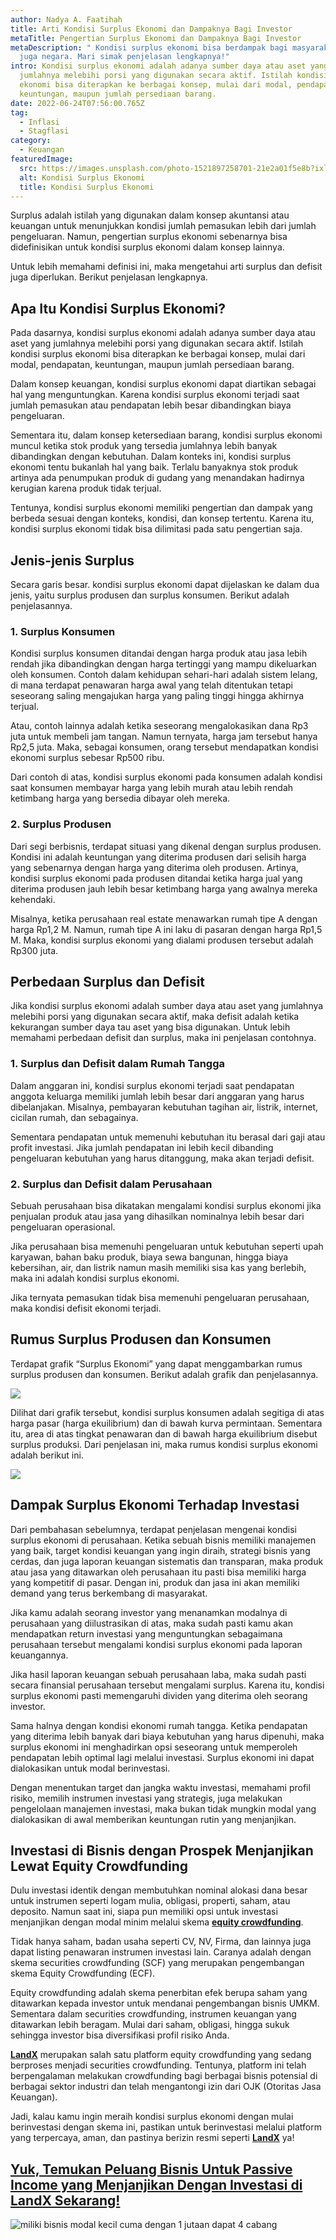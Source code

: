 ```yaml
---
author: Nadya A. Faatihah
title: Arti Kondisi Surplus Ekonomi dan Dampaknya Bagi Investor
metaTitle: Pengertian Surplus Ekonomi dan Dampaknya Bagi Investor
metaDescription: " Kondisi surplus ekonomi bisa berdampak bagi masyarakat dan
  juga negara. Mari simak penjelasan lengkapnya!"
intro: Kondisi surplus ekonomi adalah adanya sumber daya atau aset yang
  jumlahnya melebihi porsi yang digunakan secara aktif. Istilah kondisi surplus
  ekonomi bisa diterapkan ke berbagai konsep, mulai dari modal, pendapatan,
  keuntungan, maupun jumlah persediaan barang.
date: 2022-06-24T07:56:00.765Z
tag:
  - Inflasi
  - Stagflasi
category:
  - Keuangan
featuredImage:
  src: https://images.unsplash.com/photo-1521897258701-21e2a01f5e8b?ixlib=rb-1.2.1&ixid=MnwxMjA3fDB8MHxwaG90by1wYWdlfHx8fGVufDB8fHx8&auto=format&fit=crop&w=870&q=80
  alt: Kondisi Surplus Ekonomi
  title: Kondisi Surplus Ekonomi
---
```

<!--StartFragment-->

Surplus adalah istilah yang digunakan dalam konsep akuntansi atau keuangan untuk menunjukkan kondisi jumlah pemasukan lebih dari jumlah pengeluaran. Namun, pengertian surplus ekonomi sebenarnya bisa didefinisikan untuk kondisi surplus ekonomi dalam konsep lainnya.

Untuk lebih memahami definisi ini, maka mengetahui arti surplus dan defisit juga diperlukan. Berikut penjelasan lengkapnya.

## Apa Itu Kondisi Surplus Ekonomi? 

Pada dasarnya, kondisi surplus ekonomi adalah adanya sumber daya atau aset yang jumlahnya melebihi porsi yang digunakan secara aktif. Istilah kondisi surplus ekonomi bisa diterapkan ke berbagai konsep, mulai dari modal, pendapatan, keuntungan, maupun jumlah persediaan barang.

Dalam konsep keuangan, kondisi surplus ekonomi dapat diartikan sebagai hal yang menguntungkan. Karena kondisi surplus ekonomi terjadi saat jumlah pemasukan atau pendapatan lebih besar dibandingkan biaya pengeluaran. 

Sementara itu, dalam konsep ketersediaan barang, kondisi surplus ekonomi muncul ketika stok produk yang tersedia jumlahnya lebih banyak dibandingkan dengan kebutuhan. Dalam konteks ini, kondisi surplus ekonomi tentu bukanlah hal yang baik. Terlalu banyaknya stok produk artinya ada penumpukan produk di gudang yang menandakan hadirnya kerugian karena produk tidak terjual.

Tentunya, kondisi surplus ekonomi memiliki pengertian dan dampak yang berbeda sesuai dengan konteks, kondisi, dan konsep tertentu. Karena itu, kondisi surplus ekonomi tidak bisa dilimitasi pada satu pengertian saja.

## Jenis-jenis Surplus 

Secara garis besar. kondisi surplus ekonomi dapat dijelaskan ke dalam dua jenis, yaitu surplus produsen dan surplus konsumen. Berikut adalah penjelasannya.

### 1. Surplus Konsumen

Kondisi surplus konsumen ditandai dengan harga produk atau jasa lebih rendah jika dibandingkan dengan harga tertinggi yang mampu dikeluarkan oleh konsumen. Contoh dalam kehidupan sehari-hari adalah sistem lelang, di mana terdapat penawaran harga awal yang telah ditentukan tetapi seseorang saling mengajukan harga yang paling tinggi hingga akhirnya terjual.

Atau, contoh lainnya adalah ketika seseorang mengalokasikan dana Rp3 juta untuk membeli jam tangan. Namun ternyata, harga jam tersebut hanya Rp2,5 juta. Maka, sebagai konsumen, orang tersebut mendapatkan kondisi ekonomi surplus sebesar Rp500 ribu.

Dari contoh di atas, kondisi surplus ekonomi pada konsumen adalah kondisi saat konsumen membayar harga yang lebih murah atau lebih rendah ketimbang harga yang bersedia dibayar oleh mereka.

### 2. Surplus Produsen

Dari segi berbisnis, terdapat situasi yang dikenal dengan surplus produsen. Kondisi ini adalah keuntungan yang diterima produsen dari selisih harga yang sebenarnya dengan harga yang diterima oleh produsen. Artinya, kondisi surplus ekonomi pada produsen ditandai ketika harga jual yang diterima produsen jauh lebih besar ketimbang harga yang awalnya mereka kehendaki.

Misalnya, ketika perusahaan real estate menawarkan rumah tipe A dengan harga Rp1,2 M. Namun, rumah tipe A ini laku di pasaran dengan harga Rp1,5 M. Maka, kondisi surplus ekonomi yang dialami produsen tersebut adalah Rp300 juta.

## Perbedaan Surplus dan Defisit 

Jika kondisi surplus ekonomi adalah sumber daya atau aset yang jumlahnya melebihi porsi yang digunakan secara aktif, maka defisit adalah ketika kekurangan sumber daya tau aset yang bisa digunakan. Untuk lebih memahami perbedaan defisit dan surplus, maka ini penjelasan contohnya.

### 1. Surplus dan Defisit dalam Rumah Tangga

Dalam anggaran ini, kondisi surplus ekonomi terjadi saat pendapatan anggota keluarga memiliki jumlah lebih besar dari anggaran yang harus dibelanjakan. Misalnya, pembayaran kebutuhan tagihan air, listrik, internet, cicilan rumah, dan sebagainya.

Sementara pendapatan untuk memenuhi kebutuhan itu berasal dari gaji atau profit investasi. Jika jumlah pendapatan ini lebih kecil dibanding pengeluaran kebutuhan yang harus ditanggung, maka akan terjadi defisit.

### 2. Surplus dan Defisit dalam Perusahaan

Sebuah perusahaan bisa dikatakan mengalami kondisi surplus ekonomi jika penjualan produk atau jasa yang dihasilkan nominalnya lebih besar dari pengeluaran operasional.

Jika perusahaan bisa memenuhi pengeluaran untuk kebutuhan seperti upah karyawan, bahan baku produk, biaya sewa bangunan, hingga biaya kebersihan, air, dan listrik namun masih memiliki sisa kas yang berlebih, maka ini adalah kondisi surplus ekonomi. 

Jika ternyata pemasukan tidak bisa memenuhi pengeluaran perusahaan, maka kondisi defisit ekonomi terjadi.

## Rumus Surplus Produsen dan Konsumen 

Terdapat grafik “Surplus Ekonomi” yang dapat menggambarkan rumus surplus produsen dan konsumen. Berikut adalah grafik dan penjelasannya.

<!--StartFragment-->

![](https://cdn.discordapp.com/attachments/976381310857773066/989809656744509460/Grafik_Surplus_dan_Defisit.PNG)

<!--EndFragment-->

Dilihat dari grafik tersebut, kondisi surplus konsumen adalah segitiga di atas harga pasar (harga ekuilibrium) dan di bawah kurva permintaan. Sementara itu, area di atas tingkat penawaran dan di bawah harga ekuilibrium disebut surplus produksi. Dari penjelasan ini, maka rumus kondisi surplus ekonomi adalah berikut ini.

<!--StartFragment-->

![](https://cdn.discordapp.com/attachments/976381310857773066/989809657159766087/Rumus_Surplus_Ekonomi.PNG)

<!--EndFragment-->

## Dampak Surplus Ekonomi Terhadap Investasi

Dari pembahasan sebelumnya, terdapat penjelasan mengenai kondisi surplus ekonomi di perusahaan. Ketika sebuah bisnis memiliki manajemen yang baik, target kondisi keuangan yang ingin diraih, strategi bisnis yang cerdas, dan juga laporan keuangan sistematis dan transparan, maka produk atau jasa yang ditawarkan oleh perusahaan itu pasti bisa memiliki harga yang kompetitif di pasar. Dengan ini, produk dan jasa ini akan memiliki demand yang terus berkembang di masyarakat.

Jika kamu adalah seorang investor yang menanamkan modalnya di perusahaan yang diilustrasikan di atas, maka sudah pasti kamu akan mendapatkan return investasi yang menguntungkan sebagaimana perusahaan tersebut mengalami kondisi surplus ekonomi pada laporan keuangannya. 

Jika hasil laporan keuangan sebuah perusahaan laba, maka sudah pasti secara finansial perusahaan tersebut mengalami surplus. Karena itu, kondisi surplus ekonomi pasti memengaruhi dividen yang diterima oleh seorang investor. 

Sama halnya dengan kondisi ekonomi rumah tangga. Ketika pendapatan yang diterima lebih banyak dari biaya kebutuhan yang harus dipenuhi, maka surplus ekonomi ini menghadirkan opsi seseorang untuk memperoleh pendapatan lebih optimal lagi melalui investasi. Surplus ekonomi ini dapat dialokasikan untuk modal berinvestasi. 

Dengan menentukan target dan jangka waktu investasi, memahami profil risiko, memilih instrumen investasi yang strategis, juga melakukan pengelolaan manajemen investasi, maka bukan tidak mungkin modal yang dialokasikan di awal memberikan keuntungan rutin yang menjanjikan.

## Investasi di Bisnis dengan Prospek Menjanjikan Lewat Equity Crowdfunding

Dulu investasi identik dengan membutuhkan nominal alokasi dana besar untuk instrumen seperti logam mulia, obligasi, properti, saham, atau deposito. Namun saat ini, siapa pun memiliki opsi untuk investasi menjanjikan dengan modal minim melalui skema **[equity crowdfunding](https://landx.id/)**. 

Tidak hanya saham, badan usaha seperti CV, NV, Firma, dan lainnya juga dapat listing penawaran instrumen investasi lain. Caranya adalah dengan skema securities crowdfunding (SCF) yang merupakan pengembangan skema Equity Crowdfunding (ECF).

Equity crowdfunding adalah skema penerbitan efek berupa saham yang ditawarkan kepada investor untuk mendanai pengembangan bisnis UMKM. Sementara dalam securities crowdfunding, instrumen keuangan yang ditawarkan lebih beragam. Mulai dari saham, obligasi, hingga sukuk sehingga investor bisa diversifikasi profil risiko Anda.

**[LandX](https://landx.id/)** merupakan salah satu platform equity crowdfunding yang sedang berproses menjadi securities crowdfunding. Tentunya, platform ini telah berpengalaman melakukan crowdfunding bagi berbagai bisnis potensial di berbagai sektor industri dan telah mengantongi izin dari OJK (Otoritas Jasa Keuangan).

Jadi, kalau kamu ingin meraih kondisi surplus ekonomi dengan mulai berinvestasi dengan skema ini, pastikan untuk berinvestasi melalui platform yang terpercaya, aman, dan pastinya berizin resmi seperti **[LandX](https://landx.id/)** ya!

## [Yuk, Temukan Peluang Bisnis Untuk Passive Income yang Menjanjikan Dengan Investasi di LandX Sekarang!](https://landx.id/project/?utm_source=Blog&utm_medium=organic+keyword&utm_campaign=blog&utm_id=Blog)

<!--StartFragment-->

![miliki bisnis modal kecil cuma dengan 1 jutaan dapat 4 cabang ](https://accountgram-production.sfo2.cdn.digitaloceanspaces.com/landx_ghost/2021/11/jadi-owner-bisnis-hanya-1-jutaan-dengan-cuan-yang-sangat-menjanjikan.png)

<!--EndFragment-->